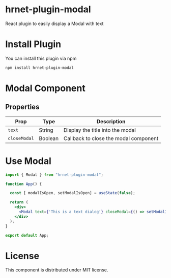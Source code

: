 # hrnet-plugin-modal

React plugin to easily display a Modal with text

# Install Plugin

You can install this plugin via npm

```sh
npm install hrnet-plugin-modal
```

# Modal Component

## Properties

| Prop          | Type    | Description                            |
|---------------|---------|----------------------------------------|
| `text`        | String  | Display the title into the modal       |
| `closeModal`  | Boolean | Callback to close the modal component  |

# Use Modal

```jsx
import { Modal } from "hrnet-plugin-modal";

function App() {

  const [ modalIsOpen, setModalIsOpen] = useState(false);

  return (
    <div>
      <Modal text={'This is a text dialog'} closeModal={() => setModalIsOpen(true)}/>
    </div>
  );
}

export default App;
```

# License

This component is distributed under MIT license.